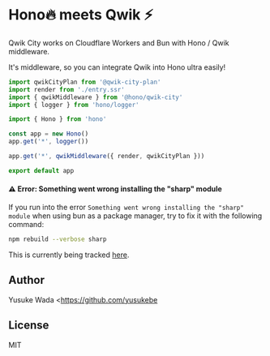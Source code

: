 # Hono🔥 meets Qwik ⚡️

Qwik City works on Cloudflare Workers and Bun with Hono / Qwik middleware.

It's middleware, so you can integrate Qwik into Hono ultra easily!

```ts
import qwikCityPlan from '@qwik-city-plan'
import render from './entry.ssr'
import { qwikMiddleware } from '@hono/qwik-city'
import { logger } from 'hono/logger'

import { Hono } from 'hono'

const app = new Hono()
app.get('*', logger())

app.get('*', qwikMiddleware({ render, qwikCityPlan }))

export default app
```

#### ⚠️ Error: Something went wrong installing the "sharp" module

If you run into the error `Something went wrong installing the "sharp" module` when using bun as a package manager, try to fix it with the following command:

```sh
npm rebuild --verbose sharp
```

This is currently being tracked [here](https://github.com/oven-sh/bun/issues/3783).

## Author

Yusuke Wada <https://github.com/yusukebe

## License

MIT